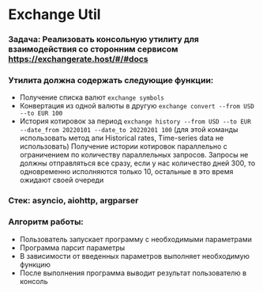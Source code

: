 # Exchange Util



### Задача: Реализовать консольную утилиту для взаимодействия со сторонним сервисом https://exchangerate.host/#/#docs

### Утилита должна содержать следующие функции:

- Получение списка валют
`exchange symbols`
- Конвертация из одной валюты в другую
`exchange convert --from USD --to EUR 100`
- История котировок за период
`exchange history --from USD --to EUR --date_from 20220101 --date_to 20220201 100`
(для этой команды использовать метод апи Historical rates, Time-series data не использовать)
Получение истории котировок параллельно с ограничением по количеству параллельных запросов.
Запросы не должны отправляться все сразу, если у нас количество дней 300, то одновременно исполняются только 10, остальные в это время ожидают своей очереди

### Стек: asyncio, aiohttp, argparser
### Алгоритм работы:
- Пользователь запускает программу с необходимыми параметрами
- Программа парсит параметры
- В зависимости от введенных параметров выполняет необходимую функцию
- После выполнения программа выводит результат пользователю в консоль
